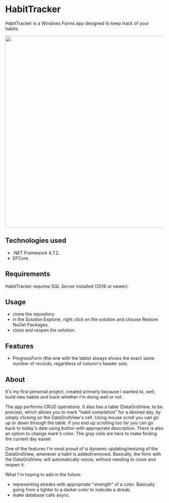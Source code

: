 # HabitTracker
HabitTracker is a Windows Forms app designed to keep track of your habits.

 <img src="https://user-images.githubusercontent.com/31261595/159293978-feafed7c-a761-4b3b-9dc3-a5220e976243.png" width="602" height="608"/>     

## Technologies used
- .NET Framework 4.7.2. 
- EFCore.

## Requirements
HabitTracker requires SQL Server installed (2016 or newer).

## Usage
- clone the repository
- in the Solution Explorer, right click on the solution and choose Restore NuGet Packages.
- close and reopen the solution.

## Features
- ProgressForm (the one with the table) always shows the exact same number of records, regardless of column's header size.

## About
It's my first personal project, created primarly because I wanted to, well, build new habits and track whether I'm doing well or not.

The app performs CRUD operations. It also has a table (DataGridView, to be precise), which allows you to mark "habit completion" for a
desired day, by simply clicking on the DataGridView's cell. Using mouse scroll you can go up or down through the table. If you end up scrolling too far you can go back to today's date using button with appropriate description. There is also an option to change mark's color. The gray cells are here to make finding the current day easier.

One of the features I'm most proud of is dynamic updating/resizing of the DataGridView, whenever a habit is added/removed. Basically, the form with the DataGridView, will automatically resize, without needing to close and reopen it.

What I'm hoping to add in the future:
- representing streaks with appropriate "strength" of a color. Basically going from a lighter to a darker color to indicate a streak;
- make database calls async.


